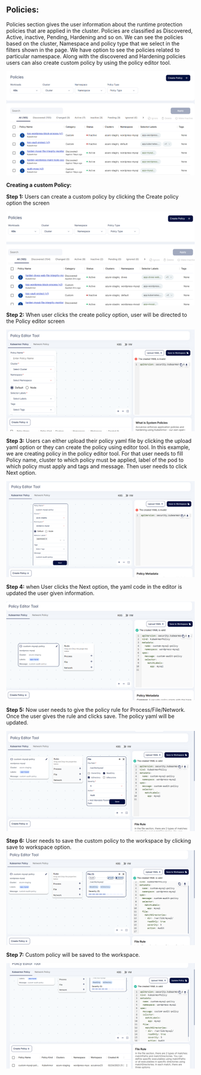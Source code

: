 ## **Policies:**

Policies section gives the user information about the runtime protection policies that are applied in the cluster. Policies are classified as Discovered, Active, inactive, Pending, Hardening and so on. We can see the policies based on the cluster, Namespace and policy type that we select in the filters shown in the page. We have option to see the policies related to particular namespace. Along with the discovered and Hardening policies users can also create custom policy by using the policy editor tool. 

![](/saas/images/policies-dash.png)


**Creating a custom Policy:** 

**Step 1:** Users can create a custom policy by clicking the Create policy option the screen

![](/saas/images/custom-policy-1.png)

**Step 2:** When user clicks the create policy option, user will be directed to the Policy editor screen 


![](/saas/images/custom-policy-2.png)

**Step 3:** Users can either upload their policy yaml file by clicking the upload yaml option or they can create the policy using editor tool. In this example, we are creating policy in the policy editor tool. For that user needs to fill Policy name, cluster to which policy must be applied, label of the pod to which policy must apply and tags and message. Then user needs to click Next option.

![](/saas/images/custom-policy-3.png)

**Step 4:** when User clicks the Next option, the yaml code in the editor is updated the user given information.

![](/saas/images/custom-policy-4.png)

**Step 5:** Now user needs to give the policy rule for Process/File/Network.  Once the user gives the rule and clicks save. The policy yaml will be updated.

![](/saas/images/custom-policy-5.png)

**Step 6:** User needs to save the custom policy to the workspace by clicking save to workspace option. 
![](/saas/images/custom-policy-6.png)

**Step 7:**  Custom policy will be saved to the workspace. 

![](/saas/images/custom-policy-7.png)